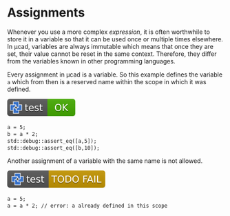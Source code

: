# Assignments

Whenever you use a more complex *expression*, it is often worthwhile to store it in a variable so that it can
be used once or multiple times elsewhere.
In µcad, variables are always immutable which means that once they are set, their value cannot be reset in the same context.
Therefore, they differ from the variables known in other programming languages.

Every assignment in µcad is  a variable.
So this example defines the variable `a` which from then is a reserved name within the scope in which it was defined.

[![test](.test/assignment.svg)](.test/assignment.log)

```µcad,assignment
a = 5;
b = a * 2;
std::debug::assert_eq([a,5]);
std::debug::assert_eq([b,10]);
```

Another assignment of a variable with the same name is not allowed.

[![test](.test/assignment_immutable.svg)](.test/assignment_immutable.log)

```µcad,assignment_immutable#todo_fail
a = 5;
a = a * 2; // error: a already defined in this scope
```
